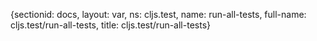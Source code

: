 {sectionid: docs, layout: var, ns: cljs.test, name: run-all-tests, full-name: cljs.test/run-all-tests,
  title: cljs.test/run-all-tests}
